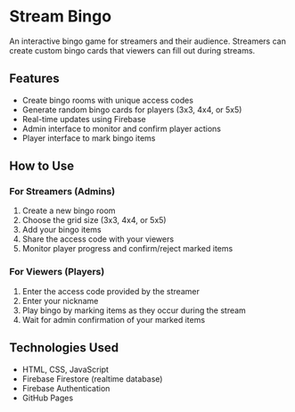 # Stream Bingo

An interactive bingo game for streamers and their audience. Streamers can create custom bingo cards that viewers can fill out during streams.

## Features

- Create bingo rooms with unique access codes
- Generate random bingo cards for players (3x3, 4x4, or 5x5)
- Real-time updates using Firebase
- Admin interface to monitor and confirm player actions
- Player interface to mark bingo items

## How to Use

### For Streamers (Admins)

1. Create a new bingo room
2. Choose the grid size (3x3, 4x4, or 5x5)
3. Add your bingo items
4. Share the access code with your viewers
5. Monitor player progress and confirm/reject marked items

### For Viewers (Players)

1. Enter the access code provided by the streamer
2. Enter your nickname
3. Play bingo by marking items as they occur during the stream
4. Wait for admin confirmation of your marked items

## Technologies Used

- HTML, CSS, JavaScript
- Firebase Firestore (realtime database)
- Firebase Authentication
- GitHub Pages
